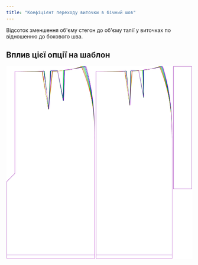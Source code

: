 ```yaml
---
title: "Коефіцієнт переходу виточки в бічний шов"
---
```


Відсоток зменшення об'єму стегон до об'єму талії у виточках по відношенню до бокового шва.

## Вплив цієї опції на шаблон

![На цьому зображенні показано вплив цієї опції шляхом накладання декількох варіантів, які мають різне значення для цієї опції](penelope_darttosideseamfactor_sample.svg "Вплив цієї опції на шаблон")
